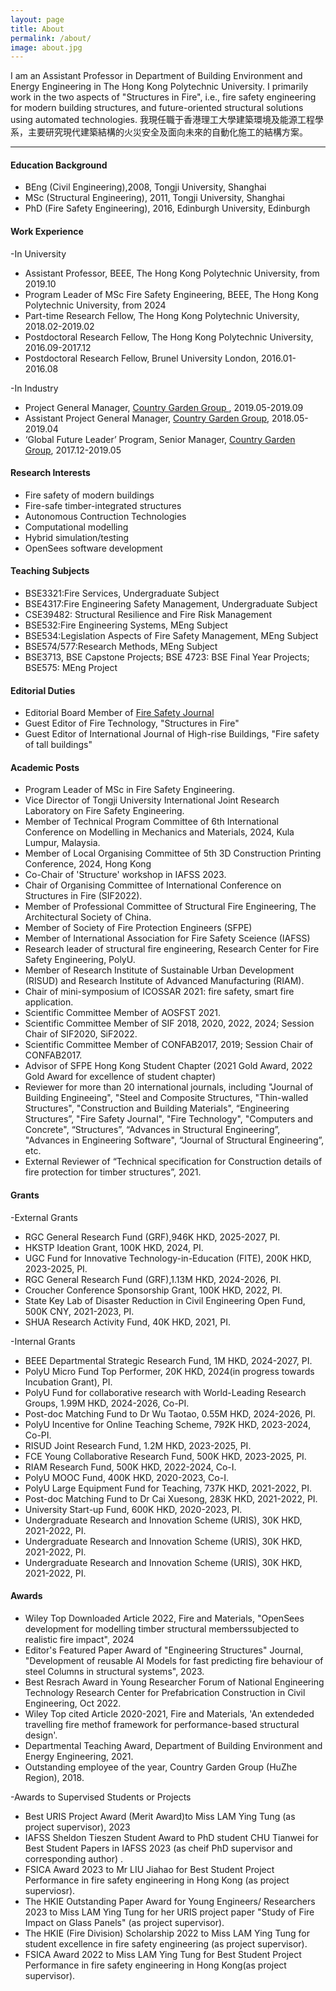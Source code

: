 ```yaml
---
layout: page
title: About
permalink: /about/
image: about.jpg
---
```


I am an Assistant Professor in Department of Building Environment and Energy Engineering in The Hong Kong Polytechnic University. I primarily work in the two aspects of "Structures in Fire", i.e., fire safety engineering for modern building structures, and future-oriented structural solutions using automated technologies. 
我現任職于香港理工大學建築環境及能源工程學系，主要研究現代建築結構的火災安全及面向未來的自動化施工的結構方案。

***

#### Education Background

* BEng (Civil Engineering),2008, Tongji University, Shanghai 
* MSc (Structural Engineering), 2011, Tongji University, Shanghai
* PhD (Fire Safety Engineering), 2016, Edinburgh University, Edinburgh


#### Work Experience
-In University
* Assistant Professor, BEEE, The Hong Kong Polytechnic University, from 2019.10  
* Program Leader of MSc Fire Safety Engineering, BEEE, The Hong Kong Polytechnic University, from 2024  
* Part-time Research Fellow, The Hong Kong Polytechnic University, 2018.02-2019.02 
* Postdoctoral Research Fellow, The Hong Kong Polytechnic University, 2016.09-2017.12
* Postdoctoral Research Fellow, Brunel University London, 2016.01-2016.08

-In Industry
* Project General Manager, [Country Garden Group ](https://www.bgy.com.cn/), 2019.05-2019.09 
* Assistant Project General Manager, [Country Garden Group](https://www.bgy.com.cn/), 2018.05-2019.04 
* ‘Global Future Leader’ Program, Senior Manager, [Country Garden Group](https://www.bgy.com.cn/), 2017.12-2019.05 


#### Research Interests
* Fire safety of modern buildings 
* Fire-safe timber-integrated structures
* Autonomous Contruction Technologies
* Computational modelling 
* Hybrid simulation/testing 
* OpenSees software development


#### Teaching Subjects
* BSE3321:Fire Services, Undergraduate Subject
* BSE4317:Fire Engineering Safety Management, Undergraduate Subject
* CSE39482: Structural Resilience and Fire Risk Management
* BSE532:Fire Engineering Systems, MEng Subject
* BSE534:Legislation Aspects of Fire Safety Management, MEng Subject
* BSE574/577:Research Methods, MEng Subject
* BSE3713, BSE Capstone Projects; BSE 4723: BSE Final Year Projects; BSE575: MEng Project

#### Editorial Duties
* Editorial Board Member of [Fire Safety Journal](https://www.sciencedirect.com/journal/fire-safety-journal)
* Guest Editor of Fire Technology, "Structures in Fire"
* Guest Editor of International Journal of High-rise Buildings, "Fire safety of tall buildings"

#### Academic Posts
* Program Leader of MSc in Fire Safety Engineering.
* Vice Director of Tongji University International Joint Research Laboratory on Fire Safety Engineering.
* Member of Technical Program Committee of 6th International Conference on Modelling in Mechanics and Materials, 2024, Kula Lumpur, Malaysia.
* Member of Local Organising Committee of 5th 3D Construction Printing Conference, 2024, Hong Kong
* Co-Chair of 'Structure' workshop in IAFSS 2023.
* Chair of Organising Committee of International Conference on Structures in Fire (SIF2022).
* Member of Professional Committee of Structural Fire Engineering, The Architectural Society of China.
* Member of Society of Fire Protection Engineers (SFPE)
* Member of International Association for Fire Safety Sceience (IAFSS)
* Research leader of structural fire engineering, Research Center for Fire Safety Engineering, PolyU.
* Member of Research Institute of Sustainable Urban Development (RISUD) and Research Institute of Advanced Manufacturing (RIAM).
* Chair of mini-symposium of ICOSSAR 2021: fire safety, smart fire application.
* Scientific Committee Member of AOSFST 2021.
* Scientific Committee Member of SIF 2018, 2020, 2022, 2024; Session Chair of SIF2020, SiF2022.
* Scientific Committee Member of CONFAB2017, 2019; Session Chair of CONFAB2017.
* Advisor of SFPE Hong Kong Student Chapter (2021 Gold Award, 2022 Gold Award for excellence of student chapter)
* Reviewer for more than 20 international journals, including "Journal of Building Engineeing", "Steel and Composite Structures, "Thin-walled Structures", "Construction and Building Materials", “Engineering Structures”, "Fire Safety Journal", "Fire Technology", "Computers and Concrete", “Structures”, “Advances in Structural Engineering”, "Advances in Engineering Software", “Journal of Structural Engineering”, etc.
* External Reviewer of “Technical specification for Construction details of fire protection for timber structures”, 2021. 

#### Grants
-External Grants

* RGC General Research Fund (GRF),946K HKD, 2025-2027, PI.
* HKSTP Ideation Grant, 100K HKD, 2024, PI.
* UGC Fund for Innovative Technology-in-Education (FITE), 200K HKD, 2023-2025, PI.
* RGC General Research Fund (GRF),1.13M HKD, 2024-2026, PI.
* Croucher Conference Sponsorship Grant, 100K HKD, 2022, PI.
* State Key Lab of Disaster Reduction in Civil Engineering Open Fund, 500K CNY, 2021-2023, PI.
* SHUA Research Activity Fund, 40K HKD, 2021, PI.


-Internal Grants

* BEEE Departmental Strategic Research Fund, 1M HKD, 2024-2027, PI.
* PolyU Micro Fund Top Performer, 20K HKD, 2024(in progress towards Incubation Grant), PI.
* PolyU Fund for collaborative research with World-Leading Research Groups, 1.99M HKD, 2024-2026, Co-PI.
* Post-doc Matching Fund to Dr Wu Taotao, 0.55M HKD, 2024-2026, PI.
* PolyU Incentive for Online Teaching Scheme, 792K HKD, 2023-2024, Co-PI.
* RISUD Joint Research Fund, 1.2M HKD, 2023-2025, PI.
* FCE Young Collaborative Research Fund, 500K HKD, 2023-2025, PI.
* RIAM Research Fund, 500K HKD, 2022-2024, Co-I.
* PolyU MOOC Fund, 400K HKD, 2020-2023, Co-I.
* PolyU Large Equipment Fund for Teaching, 737K HKD, 2021-2022, PI.
* Post-doc Matching Fund to Dr Cai Xuesong, 283K HKD, 2021-2022, PI.
* University Start-up Fund, 600K HKD, 2020-2023, PI.
* Undergraduate Research and Innovation Scheme (URIS), 30K HKD, 2021-2022, PI.
* Undergraduate Research and Innovation Scheme (URIS), 30K HKD, 2021-2022, PI.
* Undergraduate Research and Innovation Scheme (URIS), 30K HKD, 2021-2022, PI.

#### Awards
* Wiley Top Downloaded Article 2022, Fire and Materials, "OpenSees development for modelling timber structural memberssubjected to realistic fire impact", 2024
* Editor's Featured Paper Award of "Engineering Structures" Journal, "Development of reusable AI Models for fast predicting fire behaviour of steel Columns in structural systems", 2023. 
* Best Resrach Award in Young Researcher Forum of National Engineering Technology Research Center for Prefabrication Construction in Civil Engineering, Oct 2022.
* Wiley Top cited Article 2020-2021, Fire and Materials, 'An extendeded travelling fire methof framework for performance-based structural design'.
* Departmental Teaching Award, Department of Building Environment and Energy Engineering, 2021.
* Outstanding employee of the year, Country Garden Group (HuZhe Region), 2018.

-Awards to Supervised Students or Projects
* Best URIS Project Award (Merit Award)to Miss LAM Ying Tung (as project supervisor), 2023
* IAFSS Sheldon Tieszen Student Award to PhD student CHU Tianwei for Best Student Papers in IAFSS 2023 (as cheif PhD supervisor and corresponding author) .
* FSICA Award 2023 to Mr LIU Jiahao for Best Student Project Performance in fire safety engineering in Hong Kong (as project superviosr).
* The HKIE Outstanding Paper Award for Young Engineers/ Researchers 2023 to Miss LAM Ying Tung for her URIS project paper "Study of Fire Impact on Glass Panels" (as project supervisor).
* The HKIE (Fire Division) Scholarship 2022 to Miss LAM Ying Tung for student excellence in fire safety engineering (as project supervisor).
* FSICA Award 2022 to Miss LAM Ying Tung for Best Student Project Performance in fire safety engineering in Hong Kong(as project supervisor).
